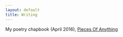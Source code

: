 ```yaml
---
layout: default
title: Writing
---
```


My poetry chapbook (April 2016), <a href="/chapbookmain">Pieces Of Anything</a>

